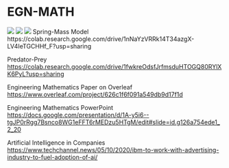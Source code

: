 # EGN-MATH

<img src="https://i.pinimg.com/originals/f9/8d/9e/f98d9e62417d7ad9785e0bda551f547e.jpg">
<img src="https://www.queensu.ca/artsci_online/sites/default/files/styles/hero_image/public/img/course/math_225-lighting_lines.jpg?itok=q8JnQHAv">
<img src="https://en.unesco.org/sites/default/files/ai-in-education-2.jpg">
Spring-Mass Model
https://colab.research.google.com/drive/1nNaYzVRRk14T34azgX-LV4IeTGCHHf_F?usp=sharing

Predator-Prey
https://colab.research.google.com/drive/1fwkreOdsfJrfmsduHTOGQ80RYlXK6PyL?usp=sharing

Engineering Mathematics Paper on Overleaf
https://www.overleaf.com/project/626c1f6f091a549db9d17f1d

Engineering Mathematics PowerPoint
https://docs.google.com/presentation/d/1A-y5i6--tgJP0rRgg7Bsnco8WG1eFFT6rMEDzu5HTgM/edit#slide=id.g126a754ede1_2_20

Artificial Intelligence in Companies 
https://www.techchannel.news/05/10/2020/ibm-to-work-with-advertising-industry-to-fuel-adoption-of-ai/
